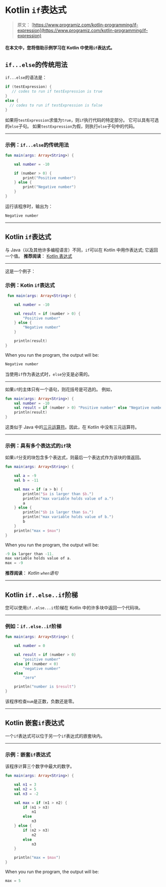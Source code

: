 # Kotlin `if`表达式

> 原文： [https://www.programiz.com/kotlin-programming/if-expression](https://www.programiz.com/kotlin-programming/if-expression)

#### 在本文中，您将借助示例学习在 Kotlin 中使用`if`表达式。

## `if...else`的传统用法

`if...else`的语法是：

```kt
if (testExpression) {
   // codes to run if testExpression is true
}
else {
  // codes to run if testExpression is false
}
```

如果将`testExpression`求值为`true`，则`if`执行代码的特定部分。 它可以具有可选的`else`子句。 如果`testExpression`为假，则执行`else`子句中的代码。

* * *

### 示例：`if...else`的传统用法

```kt
fun main(args: Array<String>) {

    val number = -10

    if (number > 0) {
        print("Positive number")
    } else {
        print("Negative number")
    }
}
```

运行该程序时，输出为：

```kt
Negative number

```

* * *

## Kotlin `if`表达式

与 Java（以及其他许多编程语言）不同，`if`可以在 Kotlin 中用作表达式; 它返回一个值。 **推荐阅读**： [Kotlin 表达式](/kotlin-programming/statement-expression#expressions "Kotlin Expression")

* * *

这是一个例子：

### 示例：Kotin `if`表达式

```kt
 fun main(args: Array<String>) {

    val number = -10

    val result = if (number > 0) {
        "Positive number"
    } else {
        "Negative number"
    }

    println(result)
}
```

When you run the program, the output will be:

```kt
Negative number

```

当使用`if`作为表达式时，`else`分支是必需的。

* * *

如果`if`的主体只有一个语句，则花括号是可选的。 例如，

```kt
fun main(args: Array<String>) {
    val number = -10
    val result = if (number > 0) "Positive number" else "Negative number"
    println(result)
}
```

这类似于 Java 中的[三元运算符](/java-programming/ternary-operator "Java ternary operator.")。因此，在 Kotlin 中没有三元运算符。

* * *

### 示例：具有多个表达式的`if`块

如果`if`分支的块包含多个表达式，则最后一个表达式作为该块的值返回。

```kt
fun main(args: Array<String>) {

    val a = -9
    val b = -11

    val max = if (a > b) {
        println("$a is larger than $b.")
        println("max variable holds value of a.")
        a
    } else {
        println("$b is larger than $a.")
        println("max variable holds value of b.")
        b
    }
    println("max = $max")
}

```

When you run the program, the output will be:

```kt
-9 is larger than -11.
max variable holds value of a.
max = -9
```

**推荐阅读**： *Kotlin `when`语句*

* * *

## Kotlin `if..else..if`阶梯

您可以使用`if..else...if`阶梯在 Kotlin 中的许多块中返回一个代码块。

* * *

### 例如：`if..else..if`阶梯

```kt
fun main(args: Array<String>) {

    val number = 0

    val result = if (number > 0)
        "positive number"
    else if (number < 0)
        "negative number"
    else 
        "zero"

    println("number is $result")
}

```

该程序检查`num`是正数，负数还是零。

* * *

## Kotlin 嵌套`if`表达式

一个`if`表达式可以位于另一个`if`表达式的嵌套块内。

* * *

### 示例：嵌套`if`表达式

该程序计算三个数字中最大的数字。

```kt
fun main(args: Array<String>) {

    val n1 = 3
    val n2 = 5
    val n3 = -2

    val max = if (n1 > n2) {
        if (n1 > n3)
            n1
        else
            n3
    } else {
        if (n2 > n3)
            n2
        else
            n3
    }

    println("max = $max")
}
```

When you run the program, the output will be:

```kt
max = 5

```